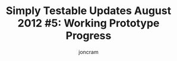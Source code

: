 ---
title: "Simply Testable Updates August 2012 #5: Working Prototype Progress"
author: joncram
newsletter_meta:
    issue_number: sixth
    url: https://us5.campaign-archive2.com/?u=ac75e33d993d2b502e333ddd0&amp;id=a8469ac004
    closing_sentence: Expect the next in a week from now, September 5 2012.
    highlights:
        - internal prototype progress
        - <a href="https://blog.simplytestable.com/working-prototype-in-action/">the first prototype</a> showed a test progressing, presenting an overall progress bar and three additional bars showing the number of tests in relation to their state (queued, in progress or completed)
        - <a href="https://blog.simplytestable.com/working-prototype-in-action-002/">the second prototype</a> presented in addition the list of URLs being tested, the tests being performed against them and the state of each test
        - <a href="https://blog.simplytestable.com/working-prototype-in-action-003/">the third prototype</a> added further the dynamic presentation of error counts per test as tests completed
---